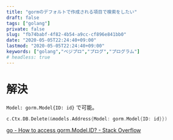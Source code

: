 ```yaml
---
title: "gormのデフォルトで作成される項目で検索をしたい"
draft: false
tags: ["golang"]
private: false
slug: "fb74babf-4f82-4b54-a9cc-cf896e841bb0"
date: "2020-05-05T22:24:40+09:00"
lastmod: "2020-05-05T22:24:40+09:00"
keywords: ["golang","ベジプロ","プログ","プログラム"]
# headless: true
---
```


# 解決
`Model: gorm.Model{ID: id}` で可能。
```go
c.Ctx.DB.Delete(&models.Address{Model: gorm.Model{ID: id}})
```

[go - How to access gorm.Model.ID? - Stack Overflow](https://stackoverflow.com/questions/51534285/how-to-access-gorm-model-id/51545194#51545194)
